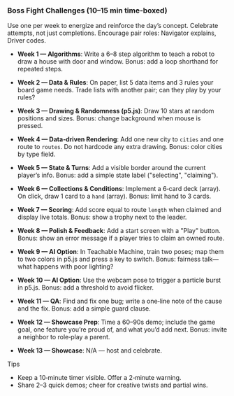 ### Boss Fight Challenges (10–15 min time‑boxed)

Use one per week to energize and reinforce the day’s concept. Celebrate attempts, not just completions. Encourage pair roles: Navigator explains, Driver codes.

- **Week 1 — Algorithms**: Write a 6–8 step algorithm to teach a robot to draw a house with door and window. Bonus: add a loop shorthand for repeated steps.

- **Week 2 — Data & Rules**: On paper, list 5 data items and 3 rules your board game needs. Trade lists with another pair; can they play by your rules?

- **Week 3 — Drawing & Randomness (p5.js)**: Draw 10 stars at random positions and sizes. Bonus: change background when mouse is pressed.

- **Week 4 — Data‑driven Rendering**: Add one new city to `cities` and one route to `routes`. Do not hardcode any extra drawing. Bonus: color cities by type field.

- **Week 5 — State & Turns**: Add a visible border around the current player’s info. Bonus: add a simple state label ("selecting", "claiming").

- **Week 6 — Collections & Conditions**: Implement a 6‑card deck (array). On click, draw 1 card to a `hand` (array). Bonus: limit hand to 3 cards.

- **Week 7 — Scoring**: Add score equal to route `length` when claimed and display live totals. Bonus: show a trophy next to the leader.

- **Week 8 — Polish & Feedback**: Add a start screen with a "Play" button. Bonus: show an error message if a player tries to claim an owned route.

- **Week 9 — AI Option**: In Teachable Machine, train two poses; map them to two colors in p5.js and press a key to switch. Bonus: fairness talk—what happens with poor lighting?

- **Week 10 — AI Option**: Use the webcam pose to trigger a particle burst in p5.js. Bonus: add a threshold to avoid flicker.

- **Week 11 — QA**: Find and fix one bug; write a one‑line note of the cause and the fix. Bonus: add a simple guard clause.

- **Week 12 — Showcase Prep**: Time a 60–90s demo; include the game goal, one feature you’re proud of, and what you’d add next. Bonus: invite a neighbor to role‑play a parent.

- **Week 13 — Showcase**: N/A — host and celebrate.

Tips
- Keep a 10‑minute timer visible. Offer a 2‑minute warning.
- Share 2–3 quick demos; cheer for creative twists and partial wins.



